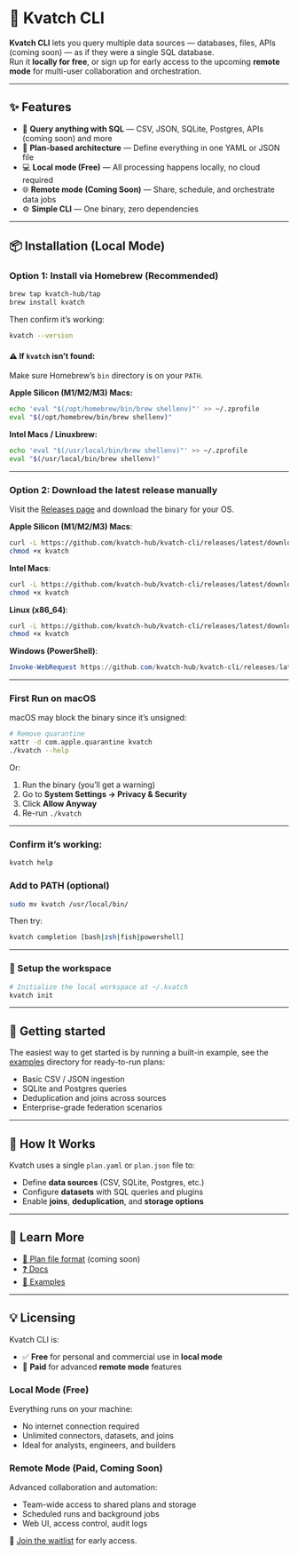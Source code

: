 # 🚀 Kvatch CLI

**Kvatch CLI** lets you query multiple data sources — databases, files, APIs (coming soon) — as if they were a single SQL database.  
Run it **locally for free**, or sign up for early access to the upcoming **remote mode** for multi-user collaboration and orchestration.

---

## ✨ Features

- 🔄 **Query anything with SQL** — CSV, JSON, SQLite, Postgres, APIs (coming soon) and more
- 🧱 **Plan-based architecture** — Define everything in one YAML or JSON file
- 💻 **Local mode (Free)** — All processing happens locally, no cloud required
- 🌐 **Remote mode (Coming Soon)** — Share, schedule, and orchestrate data jobs
- ⚙️ **Simple CLI** — One binary, zero dependencies

---

## 📦 Installation (Local Mode)

### Option 1: Install via Homebrew (Recommended)

```bash
brew tap kvatch-hub/tap
brew install kvatch
```

Then confirm it’s working:

```bash
kvatch --version
```


#### ⚠️ If `kvatch` isn’t found:
Make sure Homebrew’s `bin` directory is on your `PATH`.

**Apple Silicon (M1/M2/M3) Macs:**
```bash
echo 'eval "$(/opt/homebrew/bin/brew shellenv)"' >> ~/.zprofile
eval "$(/opt/homebrew/bin/brew shellenv)"
```

**Intel Macs / Linuxbrew:**
```bash
echo 'eval "$(/usr/local/bin/brew shellenv)"' >> ~/.zprofile
eval "$(/usr/local/bin/brew shellenv)"
```

---

### Option 2: Download the latest release manually

Visit the [Releases page](https://github.com/kvatch-hub/kvatch-cli/releases/latest) and download the binary for your OS.

**Apple Silicon (M1/M2/M3) Macs**:
```bash
curl -L https://github.com/kvatch-hub/kvatch-cli/releases/latest/download/kvatch-darwin-arm64 -o kvatch
chmod +x kvatch
```

**Intel Macs**:
```bash
curl -L https://github.com/kvatch-hub/kvatch-cli/releases/latest/download/kvatch-darwin-amd64 -o kvatch
chmod +x kvatch
```

**Linux (x86_64)**:
```bash
curl -L https://github.com/kvatch-hub/kvatch-cli/releases/latest/download/kvatch-linux-amd64 -o kvatch
chmod +x kvatch
```

**Windows (PowerShell)**:
```powershell
Invoke-WebRequest https://github.com/kvatch-hub/kvatch-cli/releases/latest/download/kvatch-windows-amd64.exe -OutFile kvatch.exe
```

---

### First Run on macOS

macOS may block the binary since it’s unsigned:

```bash
# Remove quarantine
xattr -d com.apple.quarantine kvatch
./kvatch --help
```

Or:
1. Run the binary (you’ll get a warning)
2. Go to **System Settings → Privacy & Security**
3. Click **Allow Anyway**
4. Re-run `./kvatch`

---

### Confirm it’s working:

```bash
kvatch help
```

### Add to PATH (optional)

```bash
sudo mv kvatch /usr/local/bin/
```

Then try:

```bash
kvatch completion [bash|zsh|fish|powershell]
```

---

### 🔧 Setup the workspace

```bash
# Initialize the local workspace at ~/.kvatch
kvatch init
```

---


## 🧪 Getting started

The easiest way to get started is by running a built-in example, see the [examples](./examples) directory for ready-to-run plans:

- Basic CSV / JSON ingestion
- SQLite and Postgres queries
- Deduplication and joins across sources
- Enterprise-grade federation scenarios

---

## 🧩 How It Works

Kvatch uses a single `plan.yaml` or `plan.json` file to:

- Define **data sources** (CSV, SQLite, Postgres, etc.)
- Configure **datasets** with SQL queries and plugins
- Enable **joins**, **deduplication**, and **storage options**

---

## 🧠 Learn More

- [📄 Plan file format](docs/plan-spec.md) (coming soon)
- [❓ Docs](./docs/README.md)
- [🧪 Examples](./examples)

---

## 💡 Licensing

Kvatch CLI is:
- ✅ **Free** for personal and commercial use in **local mode**
- 🔐 **Paid** for advanced **remote mode** features

### Local Mode (Free)
Everything runs on your machine:
- No internet connection required
- Unlimited connectors, datasets, and joins
- Ideal for analysts, engineers, and builders

### Remote Mode (Paid, Coming Soon)
Advanced collaboration and automation:
- Team-wide access to shared plans and storage
- Scheduled runs and background jobs
- Web UI, access control, audit logs

📝 [Join the waitlist](https://www.kvatch.com/cli#signup) for early access.